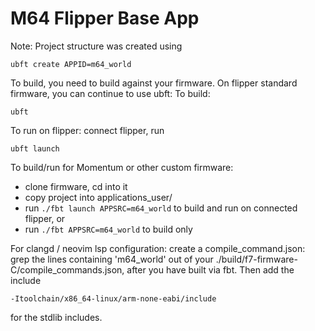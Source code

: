 # M64 Flipper Base App

Note: Project structure was created using 

```
ubft create APPID=m64_world
```

To build, you need to build against your firmware. On flipper standard firmware, you can continue to use ubft:
To build:
```
ubft
```
To run on flipper: connect flipper, run
```
ubft launch
```

To build/run for Momentum or other custom firmware:
 - clone firmware, cd into it
 - copy project into applications_user/
 - run `./fbt launch APPSRC=m64_world` to build and run on connected flipper, or
 - run `./fbt APPSRC=m64_world` to build only

For clangd / neovim lsp configuration: create a compile_command.json: grep the lines containing 'm64_world' out of your 
./build/f7-firmware-C/compile_commands.json, after you have built via fbt. Then add the include 
```
-Itoolchain/x86_64-linux/arm-none-eabi/include
```
for the stdlib includes.

